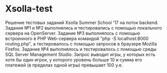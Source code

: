 # Xsоlla-tеst
Решение тестовых заданий Xsоlla Summеr Schооl '17 на поток bаckend. 
Задания №1 и №2 выполнялись и тестировались с помощью локального сервера на OpenServer. 
Задание №3 выполнялось с помощью встроенного в PHP Web-сервера командой "php -S localhost:8000 routing.php", 
а тестировалось с помощью запросов в браузере Mozilla Firefox. 
Задание №4 выполнялось и тестировалось с помощью среды SQL Server Management Studio. Запрос выводит игры, у которых есть хотя бы один  игрок, у которого уровень больше 10 и сумма его платежей (в пределах одной игры) превышает 100 у.е.
